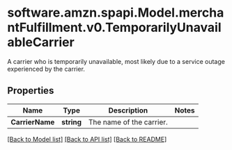 # software.amzn.spapi.Model.merchantFulfillment.v0.TemporarilyUnavailableCarrier
A carrier who is temporarily unavailable, most likely due to a service outage experienced by the carrier.

## Properties

Name | Type | Description | Notes
------------ | ------------- | ------------- | -------------
**CarrierName** | **string** | The name of the carrier. | 

[[Back to Model list]](../README.md#documentation-for-models) [[Back to API list]](../README.md#documentation-for-api-endpoints) [[Back to README]](../README.md)

